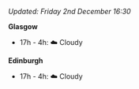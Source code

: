*Updated: Friday 2nd December 16:30*

**Glasgow**

* 17h - 4h: :cloud: Cloudy

**Edinburgh**

* 17h - 4h: :cloud: Cloudy
